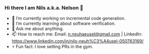 ### Hi there I am Nils a.k.a. Nelson 👋

- 🔭 I’m currently working on incremental code generation.
- 🌱 I’m currently learning about software verification.
- 💬 Ask me about anything.
- 📫 How to reach me: Email: n.neuhaeusel@gmail.com | LinkedIn: https://www.linkedin.com/in/nils-neuh%C3%A4usel-050763169/
- ⚡ Fun fact: I love setting PRs in the gym.
